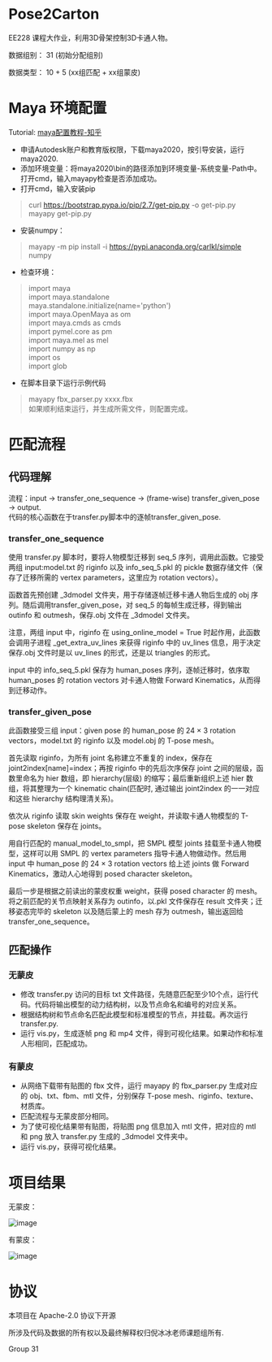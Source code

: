 # Pose2Carton 

EE228 课程大作业，利用3D骨架控制3D卡通人物。

数据组别： 31 (初始分配组别)

数据类型： 10 + 5 (xx组匹配 + xx组蒙皮)

# Maya 环境配置

Tutorial: [maya配置教程-知乎](https://zhuanlan.zhihu.com/p/367649237)<br>

* 申请Autodesk账户和教育版权限，下载maya2020，按引导安装，运行maya2020.
* 添加环境变量：将maya2020\bin的路径添加到环境变量-系统变量-Path中。打开cmd，输入mayapy检查是否添加成功。
* 打开cmd，输入安装pip
>curl https://bootstrap.pypa.io/pip/2.7/get-pip.py -o get-pip.py<br>
>mayapy get-pip.py
* 安装numpy：
>mayapy -m pip install -i https://pypi.anaconda.org/carlkl/simple numpy
* 检查环境：
>import maya<br>
>import maya.standalone<br>
>maya.standalone.initialize(name='python')<br>
>import maya.OpenMaya as om<br>
>import maya.cmds as cmds<br>
>import pymel.core as pm<br>
>import maya.mel as mel<br>
>import numpy as np<br>
>import os<br>
>import glob
* 在脚本目录下运行示例代码
>mayapy fbx_parser.py xxxx.fbx<br>
如果顺利结束运行，并生成所需文件，则配置完成。

# 匹配流程

## 代码理解
流程：input -> transfer_one_sequence -> (frame-wise) transfer_given_pose -> output.<br>
代码的核心函数在于transfer.py脚本中的逐帧transfer_given_pose.

### transfer_one_sequence

使用 transfer.py 脚本时，要将人物模型迁移到 seq_5 序列，调用此函数。它接受两组 input:model.txt 的 riginfo 以及 info_seq_5.pkl 的 pickle 数据存储文件（保存了迁移所需的 vertex parameters，这里应为 rotation vectors）。

函数首先预创建 \_3dmodel 文件夹，用于存储逐帧迁移卡通人物后生成的 obj 序列。随后调用transfer_given_pose，对 seq_5 的每帧生成迁移，得到输出 outinfo 和 outmesh，保存.obj 文件在
\_3dmodel 文件夹。

注意，两组 input 中，riginfo 在 using_online_model = True 时起作用，此函数会调用子进程 \_get_extra_uv_lines 来获得 riginfo 中的 uv_lines 信息，用于决定保存.obj 文件时是以 uv_lines
的形式，还是以 triangles 的形式。

input 中的 info_seq_5.pkl 保存为 human_poses 序列，逐帧迁移时，依序取 human_poses 的 rotation vectors 对卡通人物做 Forward Kinematics，从而得到迁移动作。

### transfer_given_pose
此函数接受三组 input：given pose 的 human_pose 的 24 × 3 rotation vectors，model.txt 的 riginfo 以及 model.obj 的 T-pose mesh。

首先读取 riginfo，为所有 joint 名称建立不重复的 index，保存在 joint2index[name]=index；再按 riginfo 中的先后次序保存 joint 之间的层级，函数里命名为 hier 数组，即 hierarchy(层级) 的缩写；最后重新组织上述 hier 数组，将其整理为一个 kinematic chain(匹配时, 通过输出 joint2index 的一一对应和这些 hierarchy 结构理清关系)。

依次从 riginfo 读取 skin weights 保存在 weight，并读取卡通人物模型的 T-pose skeleton 保存在 joints。

用自行匹配的 manual_model_to_smpl，把 SMPL 模型 joints 挂载至卡通人物模型，这样可以用 SMPL 的 vertex parameters 指导卡通人物做动作。然后用 input 中 human_pose 的 24 × 3 rotation vectors 给上述 joints 做 Forward Kinematics，激动人心地得到 posed character skeleton。

最后一步是根据之前读出的蒙皮权重 weight，获得 posed character 的 mesh。将之前匹配的关节点映射关系存为 outinfo，以.pkl 文件保存在 result 文件夹；迁移姿态完毕的 skeleton 以及随后蒙上的 mesh 存为 outmesh，输出返回给 transfer_one_sequence。

## 匹配操作

### 无蒙皮
* 修改 transfer.py 访问的目标 txt 文件路径，先随意匹配至少10个点，运行代码。代码将输出模型的动力结构树，以及节点命名和编号的对应关系。
* 根据结构树和节点命名匹配此模型和标准模型的节点，并挂载。再次运行 transfer.py.
* 运行 vis.py，生成逐帧 png 和 mp4 文件，得到可视化结果。如果动作和标准人形相同，匹配成功。

### 有蒙皮
* 从网络下载带有贴图的 fbx 文件，运行 mayapy 的 fbx_parser.py 生成对应的 obj、txt、fbm、mtl 文件，分别保存 T-pose mesh、riginfo、texture、材质库。
* 匹配流程与无蒙皮部分相同。
* 为了使可视化结果带有贴图，将贴图 png 信息加入 mtl 文件，把对应的 mtl 和 png 放入 transfer.py 生成的 _3dmodel 文件夹中。
* 运行 vis.py，获得可视化结果。

# 项目结果

无蒙皮：

![image](../img/pic1.png)

有蒙皮：

![image](../img/pic2.png)

# 协议 
本项目在 Apache-2.0 协议下开源

所涉及代码及数据的所有权以及最终解释权归倪冰冰老师课题组所有.

Group 31
